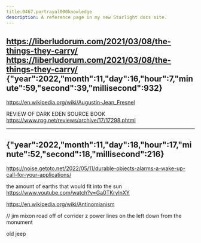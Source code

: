 ```yaml
---
title:0467.portrayal000knowledge
description: A reference page in my new Starlight docs site.
---
```

https://liberludorum.com/2021/03/08/the-things-they-carry/
https://liberludorum.com/2021/03/08/the-things-they-carry/
{"year":2022,"month":11,"day":16,"hour":7,"minute":59,"second":39,"millisecond":932}
---------------------------
https://en.wikipedia.org/wiki/Augustin-Jean_Fresnel

REVIEW OF DARK EDEN SOURCE BOOK
https://www.rpg.net/reviews/archive/17/17298.phtml


---------------------------
{"year":2022,"month":11,"day":18,"hour":17,"minute":52,"second":18,"millisecond":216}
---------------------------

https://noise.getoto.net/2022/05/11/durable-objects-alarms-a-wake-up-call-for-your-applications/


the amount of earths that would fit into the sun
https://www.youtube.com/watch?v=Ga0TKrylnXY

https://en.wikipedia.org/wiki/Antinomianism


//
jim mixon road
off of corrider z 
power lines on the left
down from the monument

old jeep 
